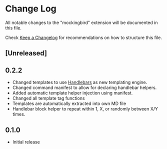 # Change Log

All notable changes to the "mockingbird" extension will be documented in this file.

Check [Keep a Changelog](http://keepachangelog.com/) for recommendations on how to structure this file.

## [Unreleased]

## 0.2.2
- Changed templates to use [Handlebars](https://handlebarsjs.com) as new templating engine.
- Changed command manifest to allow for declaring handlebar helpers.
- Added automatic template helper injection using manifest.
- Changed all template tag functions
- Templates are automatically extracted into own MD file
- Handlebar block helper to repeat within 1, X, or randomly between X/Y times.

## 0.1.0
- Initial release
